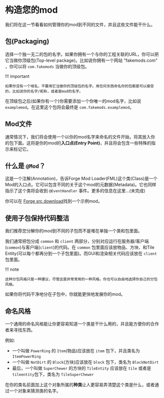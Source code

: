 构造您的mod
==========

我们将在这一节看看如何管理你的mod到不同的文件，并且这些文件能干什么。

包(Packaging)
-------------

选择一个独一无二的包的名字。如果你拥有一个与你的工程关联的URL，你可以把它当做你顶级包(Top-level package)。比如说你拥有一个网站 "fakemods.com" ，你可以将 `com.fakemods` 当做你的顶级包。

!!! important

    如果你没有一个域名，不要用它当做你的顶级包的名字。用任何东西命名你的包都是可以接受的，比如说你的名字/昵称，或者是mod的名字。

在顶级包之后(如果你有一个)你需要添加一个你唯一的mod名字，比如说 `examplemod`。在这里这个包将会最终是 `com.fakemods.examplemod`。

Mod文件
------

通常情况下，我们将会使用一个以你的mod名字来命名的文件开始，将其放入你的包下面。这将是你的mod的**入口点(Entry Point)**，并且将会包含一些特殊的指示来标记它。

什么是 `@Mod`？
-------------

这是一个注解(Annotation)，告诉Forge Mod Loader(FML)这个类(Class)是一个Mod的入口点。它可以包含不同的关于这个mod的元数据(Metadata)。它也同样指示了这个类将会收到 `@EventHandler` 事件。更多的信息在这里...(未完成)

你可以在 [Forge src download](http://files.minecraftforge.net/)找到一个示例mod。

使用子包保持代码整洁
------------------

我们推荐您分解你的mod到不同的子包而不是堆在单独一个类和包里面。

我们通常把包分成 `common` 和 `client` 两部分，分别对应运行在服务器/客户端(`common`)与客户端(`client`)的代码。在 `common` 包里面应该放物品、方块、和Tile Entity(可以每个都再分到一个子包里面)。而GUI和渲染相关代码应该放在 `client` 包里面。

!!! note

    这种分包风格只是一种建议，尽管这是非常常用的一种风格。你也可以自由地选择你自己的分包风格。

如果你将代码干净地分在子包中，你就能更快地发展你的mod。

命名风格
-------

一个通用的命名风格能让你更容易知道一个类是干什么用的，并且能方便你的合作者来寻找东西。

例如:

- 一个叫做 `PowerRing` 的 `Item`(物品)应该放在 `item` 包下，并且类名为 `ItemPowerRing`
- 一个叫做 `NotDirt` 的 `Block`(方块)应该放在 `block` 包下，类名为 `BlockNotDirt`
- 最后，一个叫做 `SuperChewer` 的方块的 `TileEntity` 应该放在 `tile` 或者是 `tileentity`包下，类名为 `TileSuperChewer`

在你的类名前面加上这个对象所属的**种类**让人更容易弄清楚这个类是什么，或者通过一个对象来猜测类的名字。